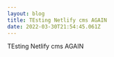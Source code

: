 ```yaml
---
layout: blog
title: TEsting Netlify cms AGAIN
date: 2022-03-30T21:54:45.061Z
---
```

TEsting Netlify cms AGAIN